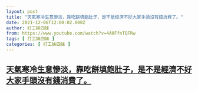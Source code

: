 ```yaml
---
layout: post
title: "天氣寒冷生意慘淡，靠吃餅填飽肚子，是不是經濟不好大家手頭沒有錢消費了。"
date: 2021-12-06T12:00:02.000Z
author: 打工妹四妹
from: https://www.youtube.com/watch?v=4A0FfnTQFRw
tags: [ 打工妹四妹 ]
categories: [ 打工妹四妹 ]
---
```

<!--1638792002000-->
[天氣寒冷生意慘淡，靠吃餅填飽肚子，是不是經濟不好大家手頭沒有錢消費了。](https://www.youtube.com/watch?v=4A0FfnTQFRw)
------

<div>

</div>
